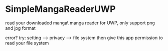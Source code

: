 # SimpleMangaReaderUWP
read your downloaded manga\\
manga reader for UWP, only support png and jpg format

error?
try:
setting --> privacy --> file system then give this app permission to read your file system
